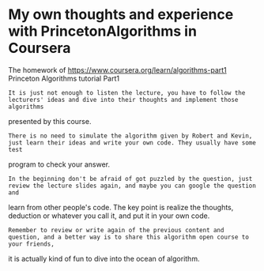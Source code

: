 # My own thoughts and experience with PrincetonAlgorithms in Coursera

The homework of https://www.coursera.org/learn/algorithms-part1 Princeton Algorithms tutorial Part1

    It is just not enough to listen the lecture, you have to follow the lecturers' ideas and dive into their thoughts and implement those algorithms
presented by this course.

    There is no need to simulate the algorithm given by Robert and Kevin, just learn their ideas and write your own code. They usually have some test
program to check your answer.

    In the beginning don't be afraid of got puzzled by the question, just review the lecture slides again, and maybe you can google the question and
learn from other people's code. The key point is realize the thoughts, deduction or whatever you call it, and put it in your own code.

    Remember to review or write again of the previous content and question, and a better way is to share this algorithm open course to your friends,
it is actually kind of fun to dive into the ocean of algorithm.
